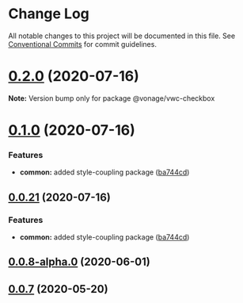 # Change Log

All notable changes to this project will be documented in this file.
See [Conventional Commits](https://conventionalcommits.org) for commit guidelines.

# [0.2.0](https://github.com/vonage/vivid/compare/v0.1.0...v0.2.0) (2020-07-16)

**Note:** Version bump only for package @vonage/vwc-checkbox





# [0.1.0](https://github.com/vonage/vivid/compare/v0.0.8-alpha.0...v0.1.0) (2020-07-16)


### Features

* **common:** added style-coupling package ([ba744cd](https://github.com/vonage/vivid/commit/ba744cdf12d0f963770a476e9198ac3126266fd0))





## [0.0.21](https://github.com/vonage/vivid/compare/v0.0.8-alpha.0...v0.0.21) (2020-07-16)


### Features

* **common:** added style-coupling package ([ba744cd](https://github.com/vonage/vivid/commit/ba744cdf12d0f963770a476e9198ac3126266fd0))



## [0.0.8-alpha.0](https://github.com/vonage/vivid/compare/v0.0.7...v0.0.8-alpha.0) (2020-06-01)



## [0.0.7](https://github.com/vonage/vivid/compare/v0.0.3...v0.0.7) (2020-05-20)
